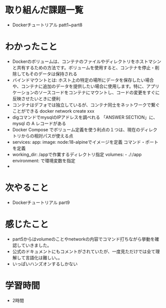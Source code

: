 # 取り組んだ課題一覧
- Dockerチュートリアル patt1~part8

# わかったこと
- Dockerのボリュームは、コンテナのファイルやディレクトリをホストマシンと共有するための方法です。ボリュームを使用すると、コンテナを停止・削除してもそのデータは保持される
- バインドマウントとは: ホスト上の特定の場所にデータを保存したい場合や、コンテナに追加のデータを提供したい場合に使用します。特に、アプリケーションのソースコードをコンテナにマウントし、コードの変更をすぐに反映させたいときに便利
- コンテナはデフォでは独立しているが、コンテナ同士をネットワークで繋ぐことができる  docker network create xxx
- digコマンドでmysqlのIPアドレスを調べれる  「ANSWER SECTION」に、 mysql の A レコードがある
- Docker Compose でボリューム定義を使う利点の１つは、現在のディレクトリからの相対パスが使える点
- services: app:  image: node:18-alpineでイメージを定義  コマンド・ポートを定義
-  working_dir: /appで作業するディレクトリ指定  volumes:  - ./:/app  environment:  で環境変数を指定
-  

# 次やること
- Dockerチュートリアル part9

# 感じたこと
- part5からはvolumeのことやnetworkの内容でコマンド打ちながら挙動を確認していきました。
- 公式のドキュメントにもコメントがされていたが、一度見ただけでは全て理解して言語化は難しい。。
- いっぱいハンズオンするしかない

# 学習時間
- 2時間
